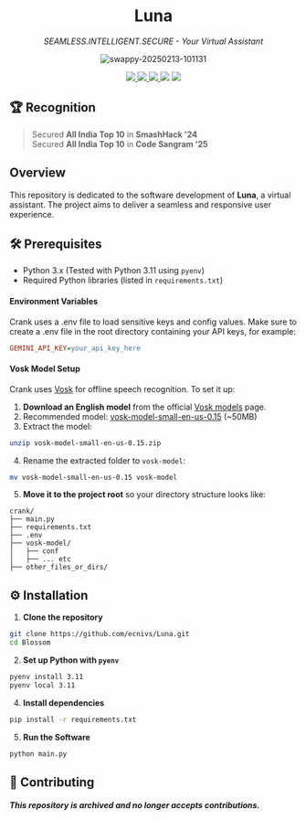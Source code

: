 <h1 align="center">Luna</h1>
<p align="center"><em>SEAMLESS.INTELLIGENT.SECURE - Your Virtual Assistant</em></p>

<div align="center">

![swappy-20250213-101131](https://github.com/user-attachments/assets/d5bffa73-92b5-48e2-8e53-69e0f54f6dcd)

</div>

<p align="center">
  <a href="https://github.com/ecnivs/luna/stargazers">
    <img src="https://img.shields.io/github/stars/ecnivs/luna?style=flat-square">
  </a>
  <a href="https://github.com/ecnivs/luna/issues">
    <img src="https://img.shields.io/github/issues/ecnivs/luna?style=flat-square">
  </a>
  <a href="https://github.com/ecnivs/luna/blob/main/LICENSE">
    <img src="https://img.shields.io/github/license/ecnivs/luna?style=flat-square">
  </a>
  <img src="https://img.shields.io/badge/python-3.13%2B-blue?style=flat-square">
  <img src="https://img.shields.io/badge/platform-Linux%20%7C%20macOS%20%7C%20Windows-informational?style=flat-square">
</p>

## 🏆 Recognition
> Secured **All India Top 10** in **SmashHack '24** <br>
> Secured **All India Top 10** in **Code Sangram '25**

## Overview
This repository is dedicated to the software development of **Luna**, a virtual assistant. The project aims to deliver a seamless and responsive user experience.

## 🛠️ Prerequisites
- Python 3.x (Tested with Python 3.11 using `pyenv`)
- Required Python libraries (listed in `requirements.txt`)

#### Environment Variables
Crank uses a .env file to load sensitive keys and config values. Make sure to create a .env file in the root directory containing your API keys, for example:
```ini
GEMINI_API_KEY=your_api_key_here
```

#### Vosk Model Setup
Crank uses [Vosk](https://alphacephei.com/vosk/) for offline speech recognition. To set it up:
1. **Download an English model** from the official [Vosk models](https://alphacephei.com/vosk/models) page.
2. Recommended model: [vosk-model-small-en-us-0.15](https://alphacephei.com/vosk/models/vosk-model-small-en-us-0.15.zip) (~50MB)
3. Extract the model:
```bash
unzip vosk-model-small-en-us-0.15.zip
```
4. Rename the extracted folder to `vosk-model`:
```bash
mv vosk-model-small-en-us-0.15 vosk-model
```
5. **Move it to the project root** so your directory structure looks like:
```
crank/
├── main.py
├── requirements.txt
├── .env
├── vosk-model/
│   ├── conf
│   ├── ... etc
├── other_files_or_dirs/
```

## ⚙️ Installation
1. **Clone the repository**
```bash
git clone https://github.com/ecnivs/Luna.git
cd Blossom
```
2. **Set up Python with `pyenv`**
```bash
pyenv install 3.11
pyenv local 3.11
```
4. **Install dependencies**
```bash
pip install -r requirements.txt
```
5. **Run the Software**
```bash
python main.py
```

## 🙌 Contributing
#### *This repository is archived and no longer accepts contributions.*
